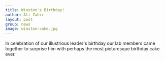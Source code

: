 ```yaml
---
title: Winston's Birthday!
author: Ali Zahir
layout: post
group: news
image: winston-cake.jpg
---
```


In celebration of our illustrious leader's birthday our lab members came together to surprise him with perhaps the most picturesque birthday cake ever.
